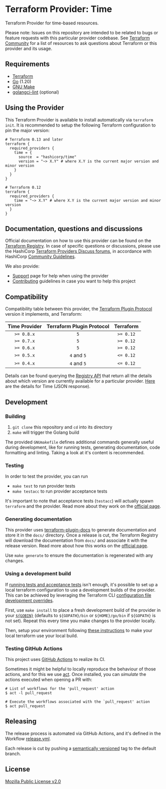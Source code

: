 # Terraform Provider: Time

Terraform Provider for time-based resources.

Please note: Issues on this repository are intended to be related to bugs or feature requests with this particular provider codebase. See [Terraform Community](https://www.terraform.io/community.html) for a list of resources to ask questions about Terraform or this provider and its usage.

## Requirements

* [Terraform](https://www.terraform.io/downloads)
* [Go](https://go.dev/doc/install) (1.20)
* [GNU Make](https://www.gnu.org/software/make/)
* [golangci-lint](https://golangci-lint.run/usage/install/#local-installation) (optional)

## Using the Provider

This Terraform Provider is available to install automatically via `terraform init`. It is recommended to setup the following Terraform configuration to pin the major version:

```hcl
# Terraform 0.13 and later
terraform {
  required_providers {
    time = {
      source  = "hashicorp/time"
      version = "~> X.Y" # where X.Y is the current major version and minor version
    }
  }
}

# Terraform 0.12
terraform {
  required_providers {
    time = "~> X.Y" # where X.Y is the current major version and minor version
  }
}
```

## Documentation, questions and discussions
Official documentation on how to use this provider can be found on the
[Terraform Registry](https://registry.terraform.io/providers/hashicorp/time/latest/docs).
In case of specific questions or discussions, please use the
HashiCorp [Terraform Providers Discuss forums](https://discuss.hashicorp.com/c/terraform-providers/31),
in accordance with HashiCorp [Community Guidelines](https://www.hashicorp.com/community-guidelines).

We also provide:

* [Support](.github/SUPPORT.md) page for help when using the provider
* [Contributing](.github/CONTRIBUTING.md) guidelines in case you want to help this project

## Compatibility

Compatibility table between this provider, the [Terraform Plugin Protocol](https://www.terraform.io/plugin/how-terraform-works#terraform-plugin-protocol)
version it implements, and Terraform:

| Time Provider |     Terraform Plugin Protocol      | Terraform |
|:-------------:|:----------------------------------:|:---------:|
|  `>= 0.8.x`   |                `5`                 | `>= 0.12` |
|  `>= 0.7.x`   |                `5`                 | `>= 0.12` |
|  `>= 0.6.x`   |                `5`                 | `>= 0.12` |
|  `>= 0.5.x`   |            `4` and `5`             | `<= 0.12` |
|  `>= 0.4.x`   |            `4` and `5`             | `<= 0.12` |

Details can be found querying the [Registry API](https://www.terraform.io/internals/provider-registry-protocol#list-available-versions)
that return all the details about which version are currently available for a particular provider.
[Here](https://registry.terraform.io/v1/providers/hashicorp/time/versions) are the details for Time (JSON response).

## Development

### Building

1. `git clone` this repository and `cd` into its directory
2. `make` will trigger the Golang build

The provided `GNUmakefile` defines additional commands generally useful during development,
like for running tests, generating documentation, code formatting and linting.
Taking a look at it's content is recommended.

### Testing

In order to test the provider, you can run

* `make test` to run provider tests
* `make testacc` to run provider acceptance tests

It's important to note that acceptance tests (`testacc`) will actually spawn
`terraform` and the provider. Read more about they work on the
[official page](https://www.terraform.io/plugin/sdkv2/testing/acceptance-tests).

### Generating documentation

This provider uses [terraform-plugin-docs](https://github.com/hashicorp/terraform-plugin-docs/)
to generate documentation and store it in the `docs/` directory.
Once a release is cut, the Terraform Registry will download the documentation from `docs/`
and associate it with the release version. Read more about how this works on the
[official page](https://www.terraform.io/registry/providers/docs).

Use `make generate` to ensure the documentation is regenerated with any changes.

### Using a development build

If [running tests and acceptance tests](#testing) isn't enough, it's possible to set up a local terraform configuration
to use a development builds of the provider. This can be achieved by leveraging the Terraform CLI
[configuration file development overrides](https://www.terraform.io/cli/config/config-file#development-overrides-for-provider-developers).

First, use `make install` to place a fresh development build of the provider in your
[`${GOBIN}`](https://pkg.go.dev/cmd/go#hdr-Compile_and_install_packages_and_dependencies)
(defaults to `${GOPATH}/bin` or `${HOME}/go/bin` if `${GOPATH}` is not set). Repeat
this every time you make changes to the provider locally.

Then, setup your environment following [these instructions](https://www.terraform.io/plugin/debugging#terraform-cli-development-overrides)
to make your local terraform use your local build.

### Testing GitHub Actions

This project uses [GitHub Actions](https://docs.github.com/en/actions/automating-builds-and-tests) to realize its CI.

Sometimes it might be helpful to locally reproduce the behaviour of those actions,
and for this we use [act](https://github.com/nektos/act). Once installed, you can _simulate_ the actions executed
when opening a PR with:

```shell
# List of workflows for the 'pull_request' action
$ act -l pull_request

# Execute the workflows associated with the `pull_request' action 
$ act pull_request
```

## Releasing

The release process is automated via GitHub Actions, and it's defined in the Workflow
[release.yml](./.github/workflows/release.yml).

Each release is cut by pushing a [semantically versioned](https://semver.org/) tag to the default branch.

## License

[Mozilla Public License v2.0](./LICENSE)
